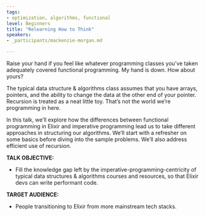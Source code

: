 ```yaml
---
tags:
- optimization, algorithms, functional
level: Beginners
title: "Relearning How to Think"
speakers:
- _participants/mackenzie-morgan.md

---
```

Raise your hand if you feel like whatever programming classes you’ve taken adequately covered functional programming. My hand is down. How about yours?

The typical data structure & algorithms class assumes that you have arrays, pointers, and the ability to change the data at the other end of your pointer. Recursion is treated as a neat little toy. That’s not the world we’re programming in here.

In this talk, we’ll explore how the differences between functional programming in Elixir and imperative programming lead us to take different approaches in structuring our algorithms. We’ll start with a refresher on some basics before diving into the sample problems. We’ll also address efficient use of recursion.

**TALK OBJECTIVE:**

- Fill the knowledge gap left by the imperative-programming-centricity of typical data structures & algorithms courses and resources, so that Elixir devs can write performant code.

**TARGET AUDIENCE:**
- People transitioning to Elixir from more mainstream tech stacks.
